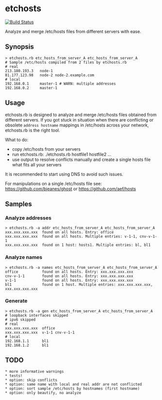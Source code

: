 # etchosts

[![Build Status](https://travis-ci.org/whisk/etchosts.svg?branch=master)](https://travis-ci.org/whisk/etchosts)

Analyze and merge /etc/hosts files from different servers with ease.

## Synopsis

    > etchosts.rb etc_hosts_from_server_A etc_hosts_from_server_A
    # Sample /etc/hosts compiled from 2 files by etchosts.rb
    # real
    213.180.193.3   node-1
    81.177.123.98   node-2 node-2.example.com
    # local
    192.168.0.1     master-1 # WARN: multiple addresses
    192.168.0.2     master-1

## Usage

etchosts.rb is designed to analyze and merge /etc/hosts files obtained from different servers. If you got stuck in situation when there are conflicting or obsolete `address hostname` mappings in /etc/hosts across your network, etchosts.rb is the right tool.

What to do:

* copy /etc/hosts from your servers
* run etchosts.rb:
    ./etchosts.rb hostfile1 hostfile2 ...
* use output to resolve conflicts manually and create a single hosts file what fits all your servers

It is recommended to start using DNS to avoid such issues.

For manipulations on a single /etc/hosts file see: https://github.com/bjeanes/ghost or https://github.com/aef/hosts

## Samples

### Analyze addresses

    > etchosts.rb -a addr etc_hosts_from_server_A etc_hosts_from_server_A
    xxx.xxx.xxx.xxx  found on all hosts. Entry: office
    xxx.xxx.xxx.xxx  found on all hosts. Multiple entries: v-1-1, cnv-v-1-1
    xxx.xxx.xxx.xxx  found on 1 host: hosts1. Multiple entries: bl, bl1

### Analyze names

    > etchosts.rb -a names etc_hosts_from_server_A etc_hosts_from_server_A
    office           found on all hosts. Entry: xxx.xxx.xxx.xxx
    cnv-v-1-1        found on all hosts. Entry: xxx.xxx.xxx.xxx
    v-1-1            found on all hosts. Entry: xxx.xxx.xxx.xxx
    bl1              found on 1 host. Multiple entries: xxx.xxx.xxx.xxx, xxx.xxx.xxx.xxx

### Generate

    > etchosts.rb -a gen etc_hosts_from_server_A etc_hosts_from_server_A
    # loopback interfaces skipped
    # ipv6 skipped
    # real
    xxx.xxx.xxx.xxx  office
    xxx.xxx.xxx.xxx  v-1-1 cnv-v-1-1
    # local
    192.168.1.1      bl1
    192.168.1.2      bl1

## TODO

    * more informative warnings
    * tests!
    * option: skip conflicts
    * option: same name with local and real addr are not conflicted
    * option: sort sample /etc/hosts by hostnames (first hostname)
    * option: only beautify, no analyze

